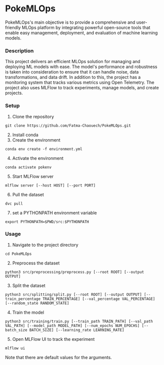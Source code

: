 # PokeMLOps

PokeMLOps's main objective is to provide a comprehensive and user-friendly MLOps platform by integrating powerful open-source tools that enable easy management, deployment, and evaluation of machine learning models. 

### Description
This project delivers an efficient MLOps solution for managing and deploying ML models with ease. The model's performance and robustness is taken into consideration to ensure that it can handle noise, data transformations, and data drift. In addition to this, the project has a monitoring system that tracks various metrics using Open Telemetry. The project also uses MLFlow to track experiments, manage models, and create projects.

### Setup
1. Clone the repository 
```
git clone https://github.com/Fatma-Chaouech/PokeMLOps.git
``` 
2. Install conda
3. Create the environment
```
conda env create -f environment.yml
``` 
4. Activate the environment
```
conda activate pokenv
```
5. Start MLFlow server
```
mlflow server [--host HOST] [--port PORT]
```
6. Pull the dataset
```
dvc pull
```
7. set a PYTHONPATH environment variable
```
export PYTHONPATH=$PWD/src:$PYTHONPATH
```
### Usage
1. Navigate to the project directory
```
cd PokeMLOps
```
2. Preprocess the dataset
```
python3 src/preprocessing/preprocess.py [--root ROOT] [--output OUTPUT]
```


3. Split the dataset
```
python3 src/splitting/split.py [--root ROOT] [--output OUTPUT] [--train_percentage TRAIN_PERCENTAGE] [--val_percentage VAL_PERCENTAGE] [--random_state RANDOM_STATE]
```


4. Train the model
```
python3 src/training/train.py [--train_path TRAIN_PATH] [--val_path VAL_PATH] [--model_path MODEL_PATH] [--num_epochs NUM_EPOCHS] [--batch_size BATCH_SIZE] [--learning_rate LEARNING_RATE]
```
5. Open MLFlow UI to track the experiment
```
mlflow ui
```

Note that there are default values for the arguments.
